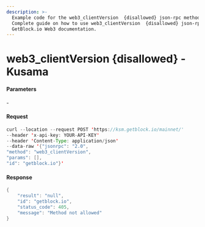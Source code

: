 ```yaml
---
description: >-
  Example code for the web3_clientVersion  {disallowed} json-rpc method.
  Сomplete guide on how to use web3_clientVersion  {disallowed} json-rpc in
  GetBlock.io Web3 documentation.
---
```


# web3\_clientVersion {disallowed} - Kusama

#### Parameters

\-

#### Request

```java
curl --location --request POST 'https://ksm.getblock.io/mainnet/' 
--header 'x-api-key: YOUR-API-KEY' 
--header 'Content-Type: application/json' 
--data-raw '{"jsonrpc": "2.0",
"method": "web3_clientVersion",
"params": [],
"id": "getblock.io"}'
```

#### Response

```java
{
    "result": "null",
    "id": "getblock.io",
    "status_code": 405,
    "message": "Method not allowed"
}
```
